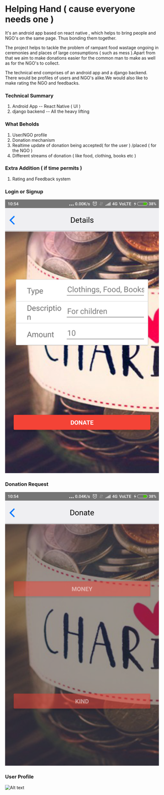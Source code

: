 # Helping Hand ( cause everyone needs one )
It's an android app based on react native , which helps to bring people and NGO's on the same page.
Thus bonding them together.

The project helps to tackle the problem of rampant food wastage ongoing in ceremonies and places of
large consumptions ( such as mess ).Apart from that we aim to make donations easier for the common 
man to make as well as for the NGO's to collect.

The technical end comprises of an android app and a django backend. There would be profiles of users and 
NGO's alike.We would also like to make rating the NGO and feedbacks.

### Technical Summary
1. Android App    -- React Native  ( UI )
2. django backend -- All the heavy lifting


### What Beholds
1. User/NGO profile
2. Donation mechanism
3. Realtime update of donation being accepted( for the user ) /placed ( for the NGO )
4. Different streams of donation ( like food, clothing, books etc )



### Extra Addition ( if time permits )
1. Rating and Feedback system


<h3 style = "float:centre"> Login or Signup</h3>

![Alt text](/HINT17/images/Screenshot_2017-03-25-10-54-47-712_com.hint17.png?raw=true "Login")


<h3 style = "float:centre"> Donation Request</h3>

![Alt text](/HINT17/images/Screenshot_2017-03-25-10-54-30-756_com.hint17.png?raw=true "Donation Request")


<h3 style = "float:centre"> User Profile</h3>

![Alt text](/HINT17/images/Screenshot_2017-03-25-10-54-57-710_com.hint17?raw=true "User Profile")


